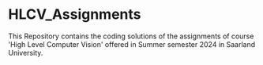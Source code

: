 # HLCV_Assignments
This Repository contains the coding solutions of the assignments of course 'High Level Computer Vision' offered in Summer semester 2024 in Saarland University.
